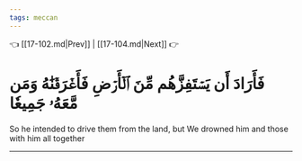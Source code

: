 ```yaml
---
tags: meccan
---
```


👈 [[17-102.md|Prev]] | [[17-104.md|Next]] 👉

# فَأَرَادَ أَن يَسۡتَفِزَّهُم مِّنَ ٱلۡأَرۡضِ فَأَغۡرَقۡنَٰهُ وَمَن مَّعَهُۥ جَمِيعٗا

So he intended to drive them from the land, but We drowned him and those with him all together

---

